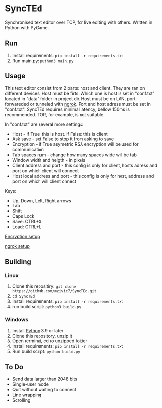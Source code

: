 # SyncTEd
Synchronised text editor over TCP, for live editing with others.
Written in Python with PyGame.
## Run
1. Install requirements: `pip install -r requirements.txt`
2. Run main.py: `puthon3 main.py`
## Usage
This text editor consist from 2 parts: host and client.
They are ran on different devices. Host must be firts.
Which one is host is set in "conf.txt" located in "data" folder in project dir.
Host must be on LAN, port-forwareded or tunneled with [ngrok](https://ngrok.com/). Port and host adress must be set in "conf.txt".
SyncTEd requires minimal latency, bellow 150ms is recommended. TOR, for example, is not suitable.

In "conf.txt" are several more settings:
- Host - if True: this is host, if False: this is client
- Ask save - set False to stop it from asking to save
- Encryption - if True asymetric RSA encryption will be used for communication
- Tab spaces num - change how many spaces wide will be tab
- Window width and heigth - in pixels
- Client address and port - this config is only for client, hosts adress and port on which client will connect
- Host local address and port - this config is only for host, address and port on which will client cnnect 

Keys:
- Up, Down, Left, Right arrows
- Tab
- Shift
- Caps Lock
- Save: CTRL+S
- Load: CTRL+L

[Encryption setup](encryption_setup.md)

[ngrok setup](use_with_ngrok.md)
## Building
### Linux
1. Clone this repositiry: `git clone https://github.com/mzivic7/SyncTEd.git`
2. `cd SyncTEd`
3. Install requirements: `pip install -r requirements.txt`
4. run build script: `python3 build.py`
### Windows
1. Install [Python](https://www.python.org/) 3.9 or later
2. Clone this repository, unzip it
3. Open terminal, cd to unzipped folder
4. Install requirements: `pip install -r requirements.txt`
5. Run build script: `python build.py`
## To Do
- Send data larger than 2048 bits
- Single-user mode
- Quit without waiting to connect
- Line wrapping
- Scrolling
